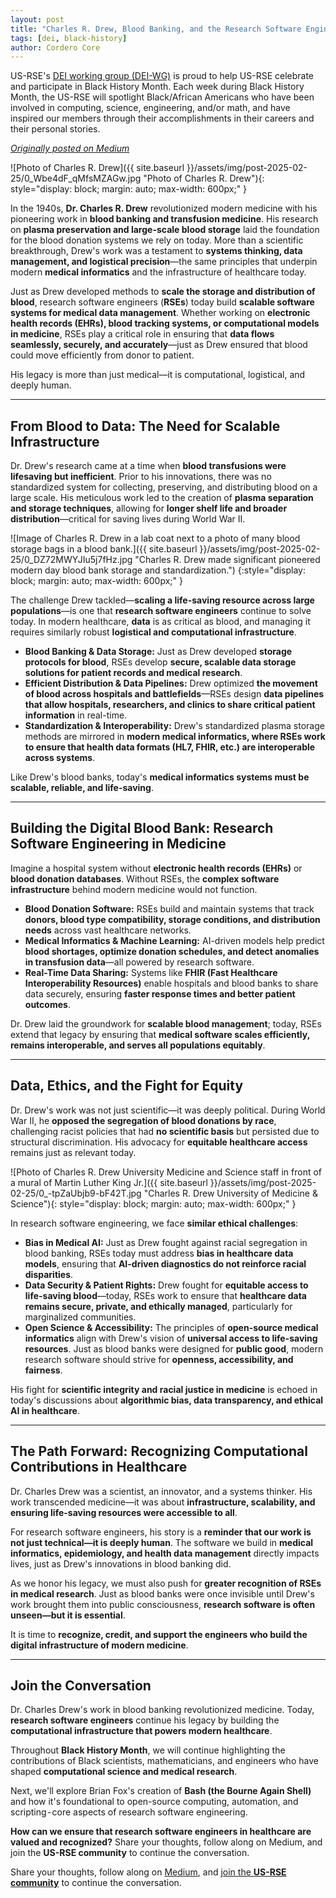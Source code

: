 ```yaml
---
layout: post
title: "Charles R. Drew, Blood Banking, and the Research Software Engineering Behind Medical Informatics"
tags: [dei, black-history]
author: Cordero Core
---
```


US-RSE's [DEI working group (DEI-WG)](https://us-rse.org/wg/dei/) is proud to
help US-RSE celebrate and participate in Black History Month. Each week during
Black History Month, the US-RSE will spotlight Black/African Americans who have
been involved in computing, science, engineering, and/or math, and have
inspired our members through their accomplishments in their careers and their
personal stories.

[*Originally posted on
Medium*](https://medium.com/@cdcore/charles-r-drew-blood-banking-and-the-research-software-engineering-behind-medical-informatics-28f51fdf0f1e)

![Photo of Charles R. Drew]({{ site.baseurl
}}/assets/img/post-2025-02-25/0_Wbe4dF_qMfsMZAGw.jpg "Photo of Charles R.
Drew"){: style="display: block; margin: auto; max-width: 600px;" }

In the 1940s, **Dr. Charles R. Drew** revolutionized modern medicine with his
pioneering work in **blood banking and transfusion medicine**. His research on
**plasma preservation and large-scale blood storage** laid the foundation for
the blood donation systems we rely on today. More than a scientific
breakthrough, Drew's work was a testament to **systems thinking, data
management, and logistical precision**—the same principles that underpin modern
**medical informatics** and the infrastructure of healthcare today.  

Just as Drew developed methods to **scale the storage and distribution of
blood**, research software engineers (**RSEs**) today build **scalable software
systems for medical data management**. Whether working on **electronic health
records (EHRs), blood tracking systems, or computational models in medicine**,
RSEs play a critical role in ensuring that **data flows seamlessly, securely,
and accurately**—just as Drew ensured that blood could move efficiently from
donor to patient.  

His legacy is more than just medical—it is computational, logistical, and
deeply human.  

---

## **From Blood to Data: The Need for Scalable Infrastructure**  

Dr. Drew's research came at a time when **blood transfusions were lifesaving
but inefficient**. Prior to his innovations, there was no standardized system
for collecting, preserving, and distributing blood on a large scale. His
    meticulous work led to the creation of **plasma separation and storage
    techniques**, allowing for **longer shelf life and broader
    distribution**—critical for saving lives during World War II.  

![Image of Charles R. Drew in a lab coat next to a photo of many blood storage
bags in a blood bank.]({{ site.baseurl
}}/assets/img/post-2025-02-25/0_DZ72MWYJIu5j7fHz.jpg "Charles R. Drew made
significant pioneered modern day blood bank storage and standardization.")
{:style="display: block; margin: auto; max-width: 600px;" }

The challenge Drew tackled—**scaling a life-saving resource across large
populations**—is one that **research software engineers** continue to solve
today. In modern healthcare, **data** is as critical as blood, and managing it
requires similarly robust **logistical and computational infrastructure**.  

- **Blood Banking & Data Storage:** Just as Drew developed **storage protocols
  for blood**, RSEs develop **secure, scalable data storage solutions for
      patient records and medical research**.  
- **Efficient Distribution & Data Pipelines:** Drew optimized **the movement of
  blood across hospitals and battlefields**—RSEs design **data pipelines that
  allow hospitals, researchers, and clinics to share critical patient
  information** in real-time.  
- **Standardization & Interoperability:** Drew's standardized plasma storage
  methods are mirrored in **modern medical informatics, where RSEs work to
  ensure that health data formats (HL7, FHIR, etc.) are interoperable across
  systems**.  

Like Drew's blood banks, today's **medical informatics systems must be
scalable, reliable, and life-saving**.  

---

## **Building the Digital Blood Bank: Research Software Engineering in Medicine**  

Imagine a hospital system without **electronic health records (EHRs)** or
**blood donation databases**. Without RSEs, the **complex software
infrastructure** behind modern medicine would not function.  

- **Blood Donation Software:** RSEs build and maintain systems that track
  **donors, blood type compatibility, storage conditions, and distribution
  needs** across vast healthcare networks.  
- **Medical Informatics & Machine Learning:** AI-driven models help predict
  **blood shortages, optimize donation schedules, and detect anomalies in
  transfusion data**—all powered by research software.  
- **Real-Time Data Sharing:** Systems like **FHIR (Fast Healthcare
  Interoperability Resources)** enable hospitals and blood banks to share data
  securely, ensuring **faster response times and better patient outcomes**.  

Dr. Drew laid the groundwork for **scalable blood management**; today, RSEs
extend that legacy by ensuring that **medical software scales efficiently,
remains interoperable, and serves all populations equitably**.  

---

## **Data, Ethics, and the Fight for Equity**  

Dr. Drew's work was not just scientific—it was deeply political. During World
War II, he **opposed the segregation of blood donations by race**, challenging
racist policies that had **no scientific basis** but persisted due to
structural discrimination. His advocacy for **equitable healthcare access**
remains just as relevant today.  

![Photo of Charles R. Drew University Medicine and Science staff in front of a
mural of Martin Luther King Jr.]({{ site.baseurl
}}/assets/img/post-2025-02-25/0_-tpZaUbjb9-bF42T.jpg "Charles R. Drew
University of Medicine & Science"){: style="display: block; margin: auto;
max-width: 600px;" }

In research software engineering, we face **similar ethical challenges**:  

- **Bias in Medical AI:** Just as Drew fought against racial segregation in
  blood banking, RSEs today must address **bias in healthcare data models**,
  ensuring that **AI-driven diagnostics do not reinforce racial disparities**.  
- **Data Security & Patient Rights:** Drew fought for **equitable access to
  life-saving blood**—today, RSEs work to ensure that **healthcare data remains
  secure, private, and ethically managed**, particularly for marginalized
  communities.  
- **Open Science & Accessibility:** The principles of **open-source medical
  informatics** align with Drew's vision of **universal access to life-saving
  resources**. Just as blood banks were designed for **public good**, modern
  research software should strive for **openness, accessibility, and
  fairness**.  

His fight for **scientific integrity and racial justice in medicine** is echoed
in today's discussions about **algorithmic bias, data transparency, and ethical
AI in healthcare**.  

---

## **The Path Forward: Recognizing Computational Contributions in Healthcare**  

Dr. Charles Drew was a scientist, an innovator, and a systems thinker. His work
transcended medicine—it was about **infrastructure, scalability, and ensuring
life-saving resources were accessible to all**.  

For research software engineers, his story is a **reminder that our work is not
just technical—it is deeply human**. The software we build in **medical
informatics, epidemiology, and health data management** directly impacts lives,
just as Drew's innovations in blood banking did.  

As we honor his legacy, we must also push for **greater recognition of RSEs in
medical research**. Just as blood banks were once invisible until Drew's work
brought them into public consciousness, **research software is often unseen—but
it is essential**.  

It is time to **recognize, credit, and support the engineers who build the
digital infrastructure of modern medicine**.  

---

## **Join the Conversation**  

Dr. Charles Drew's work in blood banking revolutionized medicine. Today,
**research software engineers** continue his legacy by building the
**computational infrastructure that powers modern healthcare**.  

Throughout **Black History Month**, we will continue highlighting the
contributions of Black scientists, mathematicians, and engineers who have
shaped **computational science and medical research**.  

Next, we'll explore Brian Fox's creation of **Bash (the Bourne Again Shell)**
and how it's foundational to open-source computing, automation, and
scripting - core aspects of research software engineering.  

**How can we ensure that research software engineers in healthcare are valued
and recognized?** Share your thoughts, follow along on Medium, and join the
**US-RSE community** to continue the conversation.  

Share your thoughts, follow along on [Medium](https://medium.com/@cdcore), and
[join the **US-RSE community**]({{baseurl}}/join) to continue the conversation.  
